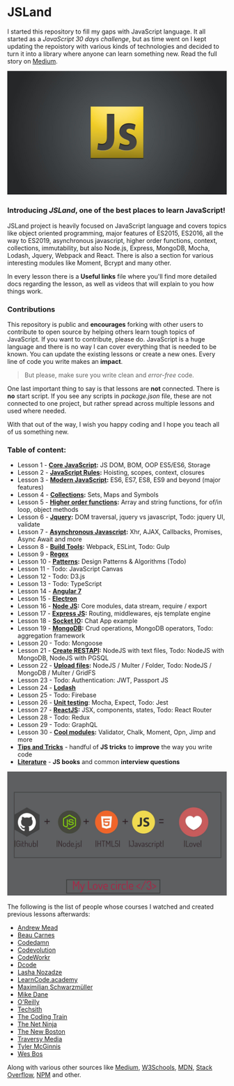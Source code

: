 # JSLand
I started this repository to fill my gaps with JavaScript language. It all started as a *JavaScript 30 days challenge*, but as time went on I kept updating the repoistory with various kinds of technologies and decided to turn it into a library where anyone can learn something new. Read the full story on [Medium](https://medium.com/@mirza.ng4/back-to-square-one-javascript-41355ef3eda).

![](readMe_img/js-logo.jpg)

### Introducing *JSLand*, one of the best places to learn JavaScript! 

JSLand project is heavily focused on JavaScript language and covers topics like object oriented programming, major features of ES2015, ES2016, all the way to ES2019, asynchronous javascript, higher order functions, context, collections, immutability, but also Node.js, Express, MongoDB, Mocha, Lodash, Jquery, Webpack and React. 
There is also a section for various interesting modules like Moment, Bcrypt and many other.

In every lesson there is a __Useful links__ file where you'll find more detailed docs regarding the lesson,
as well as videos that will explain to you how things work. 

### Contributions

This repository is public and __encourages__ forking with other users to contribute to open source by helping others learn
tough topics of JavaScript.
If you want to contribute, please do. JavaScript is a huge language and there is no way I can cover everything that is needed to be known. You can update the existing lessons or create a new ones. Every line of code you write makes an __impact__.

> But please, make sure you write clean and *error-free* code.

One last important thing to say is that lessons are **not** connected. 
There is **no** start script. If you see any scripts in *package.json* file, these are not connected to one project, but rather spread across multiple lessons and used where needed.


With that out of the way, I wish you happy coding and I hope you teach all of us something new. 

### Table of content: 
* Lesson 1 - **[Core JavaScript](https://github.com/MirzaLeka/JSLand/tree/master/Lesson%201):** JS DOM, BOM, OOP ES5/ES6, Storage
* Lesson 2 - **[JavaScript Rules](https://github.com/MirzaLeka/JSLand/tree/master/Lesson%202):** Hoisting, scopes, context, closures
* Lesson 3 - **[Modern JavaScript](https://github.com/MirzaLeka/JSLand/tree/master/Lesson%203):** ES6, ES7, ES8, ES9 and beyond (major features)
* Lesson 4 - **[Collections](https://github.com/MirzaLeka/JSLand/tree/master/Lesson%204):** Sets, Maps and Symbols
* Lesson 5 - **[Higher order functions](https://github.com/MirzaLeka/JSLand/tree/master/Lesson%205):** Array and string functions, for of/in loop, object methods
* Lesson 6 - **[Jquery](https://github.com/MirzaLeka/JSLand/tree/master/Lesson%206):** DOM traversal, jquery vs javascript, Todo: jquery UI, validate
* Lesson 7 - **[Asynchronous Javascript](https://github.com/MirzaLeka/JSLand/tree/master/Lesson%207):** Xhr, AJAX, Callbacks, Promises, Async Await and more
* Lesson 8 - **[Build Tools](https://github.com/MirzaLeka/JSLand/tree/master/Lesson%208):** Webpack, ESLint, Todo: Gulp
* Lesson 9 - **[Regex](https://github.com/MirzaLeka/JSLand/tree/master/Lesson%209)**
* Lesson 10 - **[Patterns](https://github.com/MirzaLeka/JSLand/tree/master/Lesson%2010):** Design Patterns & Algorithms (Todo)
* Lesson 11 - Todo: JavaScript Canvas
* Lesson 12 - Todo: D3.js 
* Lesson 13 - Todo: TypeScript
* Lesson 14 - **[Angular 7](https://github.com/MirzaLeka/JSLand/tree/master/Lesson%2014)**
* Lesson 15 - **[Electron](https://github.com/MirzaLeka/JSLand/tree/master/Lesson%2015)**
* Lesson 16 - **[Node JS](https://github.com/MirzaLeka/JSLand/tree/master/Lesson%2016):** Core modules, data stream, require / export
* Lesson 17 - **[Express JS](https://github.com/MirzaLeka/JSLand/tree/master/Lesson%2017):** Routing, middlewares, ejs template engine
* Lesson 18 - **[Socket IO](https://github.com/MirzaLeka/JSLand/tree/master/Lesson%2018):** Chat App example 
* Lesson 19 - **[MongoDB](https://github.com/MirzaLeka/JSLand/tree/master/Lesson%2019):** Crud operations, MongoDB operators, Todo: aggregation framework
* Lesson 20 - Todo: Mongoose
* Lesson 21 - **[Create RESTAPI](https://github.com/MirzaLeka/JSLand/tree/master/Lesson%2021):** NodeJS with text files, Todo: NodeJS with MongoDB, NodeJS with PGSQL
* Lesson 22 - **[Upload files](https://github.com/MirzaLeka/JSLand/tree/master/Lesson%2022):** NodeJS / Multer / Folder, Todo: NodeJS / MongoDB / Multer / GridFS
* Lesson 23 - Todo: Authentication: JWT, Passport JS
* Lesson 24 - **[Lodash](https://github.com/MirzaLeka/JSLand/tree/master/Lesson%2024)**
* Lesson 25 - Todo: Firebase 
* Lesson 26 - **[Unit testing](https://github.com/MirzaLeka/JSLand/tree/master/Lesson%2026)**: Mocha, Expect, Todo: Jest
* Lesson 27 - **[ReactJS](https://github.com/MirzaLeka/JSLand/tree/master/Lesson%2027):** JSX, components, states, Todo: React Router
* Lesson 28 - Todo: Redux
* Lesson 29 - Todo: GraphQL
* Lesson 30 - **[Cool modules](https://github.com/MirzaLeka/JSLand/tree/master/Lesson%2030):** Validator, Chalk, Moment, Opn, Jimp and more
* **[Tips and Tricks](https://github.com/MirzaLeka/JSLand/tree/master/Tips%20and%20Tricks)** - handful of **JS tricks** to **improve** the way you write code
* **[Literature](https://github.com/MirzaLeka/JSLand/tree/master/Literature)** - **JS books** and common **interview questions**

![](readMe_img/js-git-node.jpg)

The following is the list of people whose courses I watched and created previous lessons afterwards:
* [Andrew Mead](https://www.youtube.com/user/andrewjosephmead1/feed?disable_polymer=1)
* [Beau Carnes](https://www.youtube.com/channel/UC8butISFwT-Wl7EV0hUK0BQ)
* [Codedamn](https://www.youtube.com/channel/UCJUmE61LxhbhudzUugHL2wQ)
* [Codevolution](https://www.youtube.com/channel/UC80PWRj_ZU8Zu0HSMNVwKWw)
* [CodeWorkr](https://www.youtube.com/channel/UCfYTu_qAO5T7a-8rC_74Ypw)
* [Dcode](https://www.youtube.com/channel/UCjX0FtIZBBVD3YoCcxnDC4g)
* [Lasha Nozadze](https://www.udemy.com/the-ultimate-javascript-course-build-real-world-apps2018/)
* [LearnCode.academy](https://www.youtube.com/channel/UCVTlvUkGslCV_h-nSAId8Sw)
* [Maximilian Schwarzmüller](https://www.youtube.com/channel/UCSJbGtTlrDami-tDGPUV9-w)
* [Mike Dane](https://www.youtube.com/channel/UCvmINlrza7JHB1zkIOuXEbw)
* [O'Reilly](https://www.youtube.com/channel/UC3BGlwmI-Vk6PWyMt15dKGw)
* [Techsith](https://www.youtube.com/channel/UCbGZKLIHpox2l0whz6_RYyg)
* [The Coding Train](https://www.youtube.com/channel/UCvjgXvBlbQiydffZU7m1_aw)
* [The Net Ninja](https://www.youtube.com/channel/UCW5YeuERMmlnqo4oq8vwUpg)
* [The New Boston](https://www.youtube.com/channel/UCJbPGzawDH1njbqV-D5HqKw)
* [Traversy Media](https://www.youtube.com/user/TechGuyWeb)
* [Tyler McGinnis](https://www.youtube.com/channel/UCbAn7pVK2VIyo-UysfWGdZQ)
* [Wes Bos](https://www.youtube.com/channel/UCoebwHSTvwalADTJhps0emA)

Along with various other sources like [Medium](https://medium.com), [W3Schools](https://www.w3schools.com), [MDN](https://developer.mozilla.org), [Stack Overflow](https://stackoverflow.com), [NPM](https://www.npmjs.com) and other.
